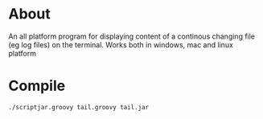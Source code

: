 # About
An all platform program for displaying content of a continous changing file (eg log files) on the terminal. Works both in windows, mac and linux platform

# Compile
`./scriptjar.groovy tail.groovy tail.jar`
